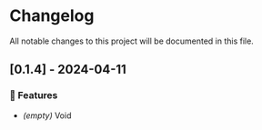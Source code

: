 # Changelog

All notable changes to this project will be documented in this file.

## [0.1.4] - 2024-04-11

### 🚀 Features

- *(empty)* Void

<!-- generated by git-cliff -->
